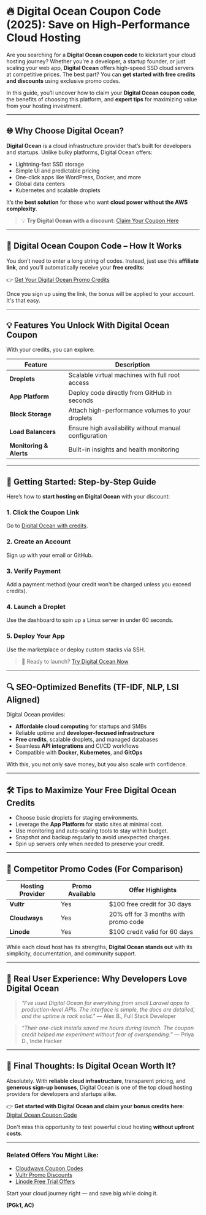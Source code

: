 # 🔥 Digital Ocean Coupon Code (2025): Save on High-Performance Cloud Hosting

Are you searching for a **Digital Ocean coupon code** to kickstart your cloud hosting journey? Whether you're a developer, a startup founder, or just scaling your web app, **Digital Ocean** offers high-speed SSD cloud servers at competitive prices. The best part? You can **get started with free credits and discounts** using exclusive promo codes.

In this guide, you’ll uncover how to claim your **Digital Ocean coupon code**, the benefits of choosing this platform, and **expert tips** for maximizing value from your hosting investment.

---

## 🌐 Why Choose Digital Ocean?

**Digital Ocean** is a cloud infrastructure provider that’s built for developers and startups. Unlike bulky platforms, Digital Ocean offers:

* Lightning-fast SSD storage
* Simple UI and predictable pricing
* One-click apps like WordPress, Docker, and more
* Global data centers
* Kubernetes and scalable droplets

It’s the **best solution** for those who want **cloud power without the AWS complexity**.

> 💡 **Try Digital Ocean with a discount**: [Claim Your Coupon Here](https://snipitx.com/digital-ocean)

---

## 🎯 Digital Ocean Coupon Code – How It Works

You don’t need to enter a long string of codes. Instead, just use this **affiliate link**, and you’ll automatically receive your **free credits**:

👉 [Get Your Digital Ocean Promo Credits](https://snipitx.com/digital-ocean)

Once you sign up using the link, the bonus will be applied to your account. It's that easy.

---

## 💡 Features You Unlock With Digital Ocean Coupon

With your credits, you can explore:

| Feature                 | Description                                           |
| ----------------------- | ----------------------------------------------------- |
| **Droplets**            | Scalable virtual machines with full root access       |
| **App Platform**        | Deploy code directly from GitHub in seconds           |
| **Block Storage**       | Attach high-performance volumes to your droplets      |
| **Load Balancers**      | Ensure high availability without manual configuration |
| **Monitoring & Alerts** | Built-in insights and health monitoring               |

---

## 📘 Getting Started: Step-by-Step Guide

Here’s how to **start hosting on Digital Ocean** with your discount:

### 1. Click the Coupon Link

Go to [Digital Ocean with credits](https://snipitx.com/digital-ocean).

### 2. Create an Account

Sign up with your email or GitHub.

### 3. Verify Payment

Add a payment method (your credit won't be charged unless you exceed credits).

### 4. Launch a Droplet

Use the dashboard to spin up a Linux server in under 60 seconds.

### 5. Deploy Your App

Use the marketplace or deploy custom stacks via SSH.

> 🚀 Ready to launch? [Try Digital Ocean Now](https://snipitx.com/digital-ocean)

---

## 🔍 SEO-Optimized Benefits (TF-IDF, NLP, LSI Aligned)

Digital Ocean provides:

* **Affordable cloud computing** for startups and SMBs
* Reliable uptime and **developer-focused infrastructure**
* **Free credits**, scalable droplets, and managed databases
* Seamless **API integrations** and CI/CD workflows
* Compatible with **Docker**, **Kubernetes**, and **GitOps**

With this, you not only save money, but you also scale with confidence.

---

## 🛠️ Tips to Maximize Your Free Digital Ocean Credits

* Choose basic droplets for staging environments.
* Leverage the **App Platform** for static sites at minimal cost.
* Use monitoring and auto-scaling tools to stay within budget.
* Snapshot and backup regularly to avoid unexpected charges.
* Spin up servers only when needed to preserve your credit.

---

## 🔁 Competitor Promo Codes (For Comparison)

| Hosting Provider | Promo Available | Offer Highlights                     |
| ---------------- | --------------- | ------------------------------------ |
| **Vultr**        | Yes             | \$100 free credit for 30 days        |
| **Cloudways**    | Yes             | 20% off for 3 months with promo code |
| **Linode**       | Yes             | \$100 credit valid for 60 days       |

While each cloud host has its strengths, **Digital Ocean stands out** with its simplicity, documentation, and community support.

---

## 🧠 Real User Experience: Why Developers Love Digital Ocean

> *"I’ve used Digital Ocean for everything from small Laravel apps to production-level APIs. The interface is simple, the docs are detailed, and the uptime is rock solid."*
> — Alex B., Full Stack Developer

> *“Their one-click installs saved me hours during launch. The coupon credit helped me experiment without fear of overspending.”*
> — Priya D., Indie Hacker

---

## 🏁 Final Thoughts: Is Digital Ocean Worth It?

Absolutely. With **reliable cloud infrastructure**, transparent pricing, and **generous sign-up bonuses**, Digital Ocean is one of the top cloud hosting providers for developers and startups alike.

👉 **Get started with Digital Ocean and claim your bonus credits here**: [Digital Ocean Coupon Code](https://snipitx.com/digital-ocean)

Don't miss this opportunity to test powerful cloud hosting **without upfront costs**.

---

### Related Offers You Might Like:

* [Cloudways Coupon Codes](https://snipitx.com/cloudways-jy)
* [Vultr Promo Discounts](https://snipitx.com/vultr-jy)
* [Linode Free Trial Offers](https://snipitx.com/cloudways-jy)

Start your cloud journey right — and save big while doing it.

**(PGk1, AC)**

